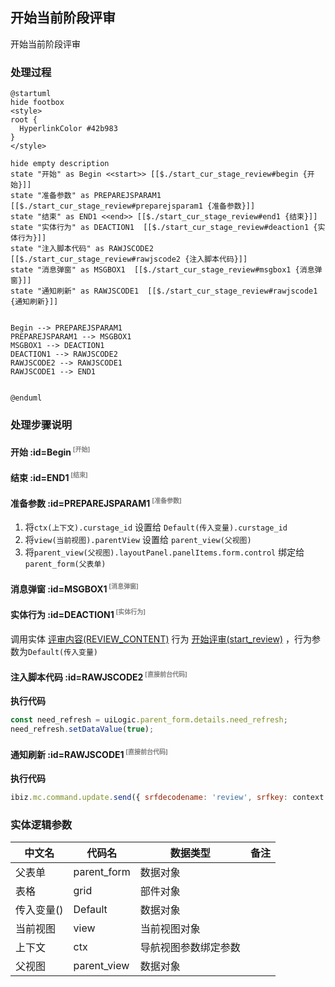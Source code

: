 ## 开始当前阶段评审 <!-- {docsify-ignore-all} -->

   开始当前阶段评审

### 处理过程

```plantuml
@startuml
hide footbox
<style>
root {
  HyperlinkColor #42b983
}
</style>

hide empty description
state "开始" as Begin <<start>> [[$./start_cur_stage_review#begin {开始}]]
state "准备参数" as PREPAREJSPARAM1  [[$./start_cur_stage_review#preparejsparam1 {准备参数}]]
state "结束" as END1 <<end>> [[$./start_cur_stage_review#end1 {结束}]]
state "实体行为" as DEACTION1  [[$./start_cur_stage_review#deaction1 {实体行为}]]
state "注入脚本代码" as RAWJSCODE2  [[$./start_cur_stage_review#rawjscode2 {注入脚本代码}]]
state "消息弹窗" as MSGBOX1  [[$./start_cur_stage_review#msgbox1 {消息弹窗}]]
state "通知刷新" as RAWJSCODE1  [[$./start_cur_stage_review#rawjscode1 {通知刷新}]]


Begin --> PREPAREJSPARAM1
PREPAREJSPARAM1 --> MSGBOX1
MSGBOX1 --> DEACTION1
DEACTION1 --> RAWJSCODE2
RAWJSCODE2 --> RAWJSCODE1
RAWJSCODE1 --> END1


@enduml
```


### 处理步骤说明

#### 开始 :id=Begin<sup class="footnote-symbol"> <font color=gray size=1>[开始]</font></sup>




#### 结束 :id=END1<sup class="footnote-symbol"> <font color=gray size=1>[结束]</font></sup>




#### 准备参数 :id=PREPAREJSPARAM1<sup class="footnote-symbol"> <font color=gray size=1>[准备参数]</font></sup>



1. 将`ctx(上下文).curstage_id` 设置给  `Default(传入变量).curstage_id`
2. 将`view(当前视图).parentView` 设置给  `parent_view(父视图)`
3. 将`parent_view(父视图).layoutPanel.panelItems.form.control` 绑定给  `parent_form(父表单)`

#### 消息弹窗 :id=MSGBOX1<sup class="footnote-symbol"> <font color=gray size=1>[消息弹窗]</font></sup>




#### 实体行为 :id=DEACTION1<sup class="footnote-symbol"> <font color=gray size=1>[实体行为]</font></sup>



调用实体 [评审内容(REVIEW_CONTENT)](module/TestMgmt/review_content.md) 行为 [开始评审(start_review)](module/TestMgmt/review_content#行为) ，行为参数为`Default(传入变量)`

#### 注入脚本代码 :id=RAWJSCODE2<sup class="footnote-symbol"> <font color=gray size=1>[直接前台代码]</font></sup>



<p class="panel-title"><b>执行代码</b></p>

```javascript
const need_refresh = uiLogic.parent_form.details.need_refresh;
need_refresh.setDataValue(true);
```

#### 通知刷新 :id=RAWJSCODE1<sup class="footnote-symbol"> <font color=gray size=1>[直接前台代码]</font></sup>



<p class="panel-title"><b>执行代码</b></p>

```javascript
ibiz.mc.command.update.send({ srfdecodename: 'review', srfkey: context.review})
```



### 实体逻辑参数

|    中文名   |    代码名    |  数据类型      |备注 |
| --------| --------| --------  | --------   |
|父表单|parent_form|数据对象||
|表格|grid|部件对象||
|传入变量(<i class="fa fa-check"/></i>)|Default|数据对象||
|当前视图|view|当前视图对象||
|上下文|ctx|导航视图参数绑定参数||
|父视图|parent_view|数据对象||
